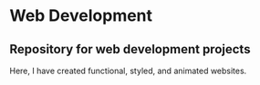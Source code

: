 # Web Development
Repository for web development projects
---------------------------------------
Here, I have created functional, styled, and animated websites.
